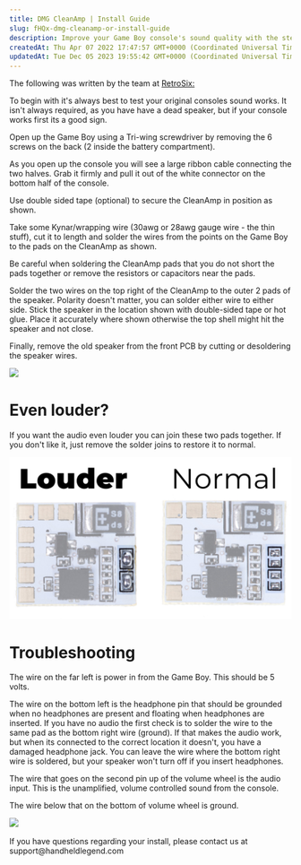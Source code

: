 ```yaml
---
title: DMG CleanAmp | Install Guide
slug: fHQx-dmg-cleanamp-or-install-guide
description: Improve your Game Boy console's sound quality with the step-by-step instructions on installing a CleanAmp device. Learn how to enhance audio by soldering wires and speaker connections, and discover tips for amplifying the volume. Troubleshoot common issue
createdAt: Thu Apr 07 2022 17:47:57 GMT+0000 (Coordinated Universal Time)
updatedAt: Tue Dec 05 2023 19:55:42 GMT+0000 (Coordinated Universal Time)
---
```


The following was written by the team at [RetroSix:](https://retrosix.co.uk/)

To begin with it's always best to test your original consoles sound works. It isn't always required, as you have have a dead speaker, but if your console works first its a good sign.&#x20;

Open up the Game Boy using a Tri-wing screwdriver by removing the 6 screws on the back (2 inside the battery compartment).

As you open up the console you will see a large ribbon cable connecting the two halves. Grab it firmly and pull it out of the white connector on the bottom half of the console.

Use double sided tape (optional) to secure the CleanAmp in position as shown.&#x20;

Take some Kynar/wrapping wire (30awg or 28awg gauge wire - the thin stuff), cut it to length and solder the wires from the points on the Game Boy to the pads on the CleanAmp as shown.

Be careful when soldering the CleanAmp pads that you do not short the pads together or remove the resistors or capacitors near the pads.

Solder the two wires on the top right of the CleanAmp to the outer 2 pads of the speaker. Polarity doesn't matter, you can solder either wire to either side. Stick the speaker in the location shown with double-sided tape or hot glue. Place it accurately where shown otherwise the top shell might hit the speaker and not close.

Finally, remove the old speaker from the front PCB by cutting or desoldering the speaker wires.

![](../../assets/kfFWAlb5gRKkDDdi82hC1_image.png)

# Even louder?


If you want the audio even louder you can join these two pads together. If you don't like it, just remove the solder joins to restore it to normal.

![](../../assets/-tGcBB3RKrAOoFy9QhlCk_fenzheqdsxou7lg6whtomgzcnc59tx2keg.jpeg)

# Troubleshooting

The wire on the far left is power in from the Game Boy. This should be 5 volts.

The wire on the bottom left is the headphone pin that should be grounded when no headphones are present and floating when headphones are inserted. If you have no audio the first check is to solder the wire to the same pad as the bottom right wire (ground). If that makes the audio work, but when its connected to the correct location it doesn't, you have a damaged headphone jack. You can leave the wire where the bottom right wire is soldered, but your speaker won't turn off if you insert headphones.

The wire that goes on the second pin up of the volume wheel is the audio input. This is the unamplified, volume controlled sound from the console.

The wire below that on the bottom of volume wheel is ground.

![](../../assets/jRrC-YIXm5C3qwqNbE_Gm_image.png)

If you have questions regarding your install, please contact us at support\@handheldlegend.com


